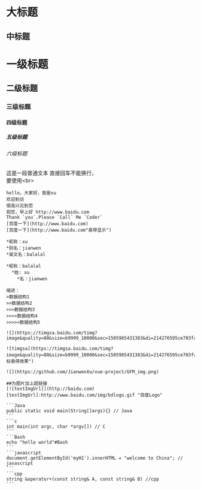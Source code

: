 大标题
===
中标题
------

# 一级标题

## 二级标题

### 三级标题

#### 四级标题

##### 五级标题

###### 六级标题

这是一段普通文本
直接回车不能换行，</br>
要使用\<br>

    hello，大家好，我是xu
    欢迎到访
    很高兴见到您
    祝您，早上好 http://www.baidu.com
    Thank `you`.Please `Call` Me `Coder`
    [百度一下](http://www.baidu.com)
    [百度一下](http://www.baidu.com"悬停显示")

    *昵称：xu
    *别名：jianwen
    *英文名：balalal

    *昵称：balalal
      *姓: xu
        *名：jianwen

    缩进：
    >数据结构1
    >>数据结构2
    >>>数据结构3
    >>>>数据结构4
    >>>>>数据结构5

    ![](https://timgsa.baidu.com/timg?image&quality=80&size=b9999_10000&sec=1505985431383&di=214276595ce703fae005993c5b908d61&imgtype=0&src=http%3A%2F%2Fp4.gexing.com%2FG1%2FM00%2F9C%2F83%2FrBACE1PeHKqieeVsAAB7iC1HB2Q756.jpg)

    ![timgsa](https://timgsa.baidu.com/timg?image&quality=80&size=b9999_10000&sec=1505985431383&di=214276595ce703fae005993c5b908d61&imgtype=0&src=http%3A%2F%2Fp4.gexing.com%2FG1%2FM00%2F9C%2F83%2FrBACE1PeHKqieeVsAAB7iC1HB2Q756.jpg"鼠标悬停效果")

    ![](https://github.com/JianwenXu/vue-project/GFM_img.png)

    ##为图片加上超链接
    [![testImgUrl]](http://baidu.com)
    [testImgUrl]:http://www.baidu.com/img/bdlogo.gif "百度Logo"

    ```Java
    public static void main(String[]args){} // Java
    ```
    ```c
    int main(int argc, char *argv[]) // C
    ```
    ```Bash
    echo "hello world"#Bash
    ```
    ```javascript
    document.getElementById('myH1').innerHTML = "welcome to China"; // javascript
    ```
    ```cpp
    string &operator+(const string& A, const string& B) //cpp
    ```


